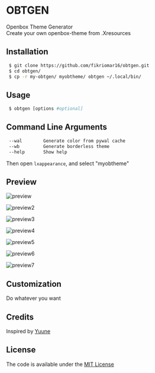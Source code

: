 # OBTGEN
Openbox Theme Generator <br />
Create your own openbox-theme from .Xresources <br />

## Installation
```sh
 $ git clone https://github.com/fikriomar16/obtgen.git
 $ cd obtgen/
 $ cp -r my-obtgen/ myobtheme/ obtgen ~/.local/bin/
```

## Usage
```sh
 $ obtgen [options #optional]
```
## Command Line Arguments
```sh
 --wal        Generate color from pywal cache
 --wb         Generate borderless theme
 --help       Show help
```

Then open `lxappearance`, and select "myobtheme"

## Preview
![preview](https://raw.githubusercontent.com/fikriomar16/obtgen/master/preview/preview-obtgen.png)

![preview2](https://raw.githubusercontent.com/fikriomar16/obtgen/master/preview/preview-obtgen-wal.png)

![preview3](https://raw.githubusercontent.com/fikriomar16/obtgen/master/preview/preview-obtgen-wal2.png)

![preview4](https://raw.githubusercontent.com/fikriomar16/obtgen/master/preview/preview-obtgen-wal3.png)

![preview5](https://raw.githubusercontent.com/fikriomar16/obtgen/master/preview/preview-obtgen-wal4.png)

![preview6](https://raw.githubusercontent.com/fikriomar16/obtgen/master/preview/preview-obtgen-wal5.png)

![preview7](https://raw.githubusercontent.com/fikriomar16/obtgen/master/preview/preview-obtgen-wal6.png)

## Customization
 Do whatever you want

## Credits
 Inspired by [Yuune](https://github.com/yuune/)

## License
The code is available under the [MIT License](https://github.com/fikriomar16/obtgen/blob/master/LICENSE.md)
